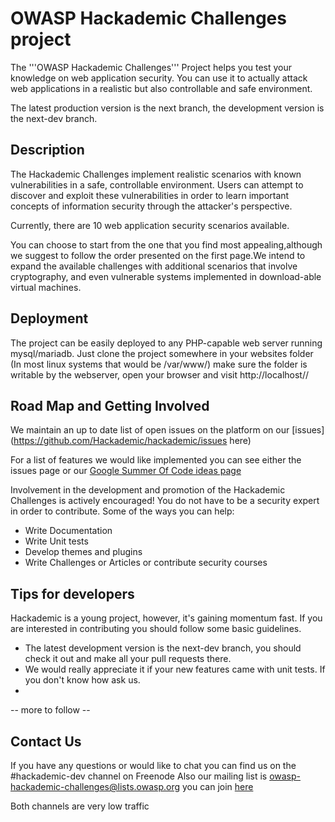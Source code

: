 OWASP Hackademic Challenges project
===================================


The '''OWASP Hackademic Challenges''' Project helps you test your knowledge on web application security. You can use it to actually attack web applications in a realistic but also controllable and safe environment.

The latest production version is the next branch, the development version is the next-dev branch.


Description
-----------

The Hackademic Challenges implement realistic scenarios with known vulnerabilities in a safe, controllable environment. Users can attempt to discover and exploit these vulnerabilities in order to learn important concepts of information security through the attacker's perspective.

Currently, there are 10 web application security scenarios available.

You can choose to start from the one that you find most appealing,although we suggest to follow the order presented on the first page.We intend to expand the available challenges with additional scenarios that involve cryptography, and even vulnerable systems implemented in download-able virtual machines.




Deployment
----------

The project can be easily deployed to any PHP-capable web server running mysql/mariadb. 
Just clone the project somewhere in your websites folder (In most linux systems that would be /var/www/) make sure the folder is writable by the webserver, open your browser and visit 
http://localhost/<the path to your hackademic installation>/

Road Map and Getting Involved
-----------------------------

We maintain an up to date list of open issues on the platform on our [issues](https://github.com/Hackademic/hackademic/issues here)

For a list of features we would like implemented you can see either the issues page or our [Google Summer Of Code ideas page](https://www.owasp.org/index.php/GSoC2013_Ideas#OWASP_Hackademic_Challenges_-_New_challenges_and_Improvements_to_the_existing_ones)

Involvement in the development and promotion of the Hackademic Challenges is actively encouraged!
You do not have to be a security expert in order to contribute.
Some of the ways you can help:
* Write Documentation
* Write Unit tests
* Develop themes and plugins
* Write Challenges or Articles or contribute security courses


Tips for developers
-------------------

Hackademic is a young project, however, it's gaining momentum fast. If you are interested in contributing you should follow some basic guidelines.

* The latest development version is the next-dev branch, you should check it out and make all your pull requests there.
* We would really appreciate it if your new features came with unit tests. If you don't know how ask us.
* 
-- more to follow --

Contact Us
----------

If you have any questions or would like to chat 
you can find us on the #hackademic-dev channel on Freenode
Also our mailing list is owasp-hackademic-challenges@lists.owasp.org
you can join [here](https://lists.owasp.org/mailman/listinfo/owasp-hackademic-challenges)

Both channels are very low traffic

